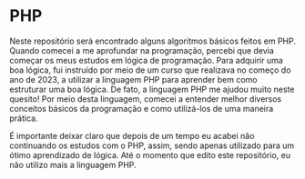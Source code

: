 # PHP

Neste repositório será encontrado alguns algoritmos básicos feitos em PHP. Quando comecei a me aprofundar na programação, percebi que devia começar os meus estudos em lógica de programação. Para adquirir uma boa lógica, fui instruído por meio de um curso que realizava no começo do ano de 2023, a utilizar a linguagem PHP para aprender bem como estruturar uma boa lógica. De fato, a linguagem PHP me ajudou muito neste quesito! Por meio desta linguagem, comecei a entender melhor diversos conceitos básicos da programação e como utilizá-los de uma maneira prática. 

É importante deixar claro que depois de um tempo eu acabei não continuando os estudos com o PHP, assim, sendo apenas utilizado para um ótimo aprendizado de lógica. Até o momento que edito este repositório, eu não utilizo mais a linguagem PHP.
